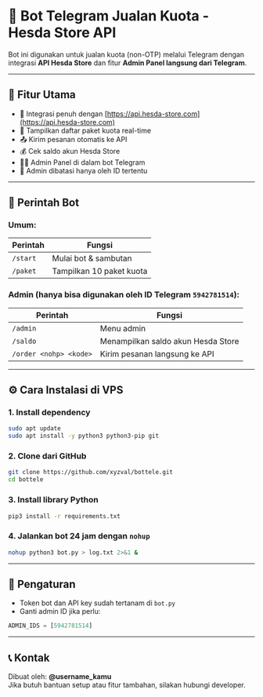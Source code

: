 # 🤖 Bot Telegram Jualan Kuota - Hesda Store API

Bot ini digunakan untuk jualan kuota (non-OTP) melalui Telegram dengan integrasi **API Hesda Store** dan fitur **Admin Panel langsung dari Telegram**.

---

## 🚀 Fitur Utama

- 🔌 Integrasi penuh dengan [https://api.hesda-store.com](https://api.hesda-store.com)
- 🛒 Tampilkan daftar paket kuota real-time
- 📤 Kirim pesanan otomatis ke API
- 💰 Cek saldo akun Hesda Store
- 🧑‍💼 Admin Panel di dalam bot Telegram
- 🪪 Admin dibatasi hanya oleh ID tertentu

---

## 📜 Perintah Bot

### Umum:
| Perintah   | Fungsi                          |
|------------|---------------------------------|
| `/start`   | Mulai bot & sambutan            |
| `/paket`   | Tampilkan 10 paket kuota        |

### Admin (hanya bisa digunakan oleh ID Telegram `5942781514`):
| Perintah             | Fungsi                             |
|----------------------|------------------------------------|
| `/admin`             | Menu admin                         |
| `/saldo`             | Menampilkan saldo akun Hesda Store|
| `/order <nohp> <kode>` | Kirim pesanan langsung ke API     |

---

## ⚙️ Cara Instalasi di VPS

### 1. Install dependency
```bash
sudo apt update
sudo apt install -y python3 python3-pip git
```

### 2. Clone dari GitHub
```bash
git clone https://github.com/xyzval/bottele.git
cd bottele
```

### 3. Install library Python
```bash
pip3 install -r requirements.txt
```

### 4. Jalankan bot 24 jam dengan `nohup`
```bash
nohup python3 bot.py > log.txt 2>&1 &
```

---

## 📌 Pengaturan

- Token bot dan API key sudah tertanam di `bot.py`
- Ganti admin ID jika perlu:
```python
ADMIN_IDS = [5942781514]
```

---

## 📞 Kontak
Dibuat oleh: **@username_kamu**  
Jika butuh bantuan setup atau fitur tambahan, silakan hubungi developer.
